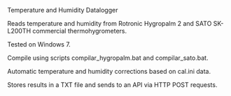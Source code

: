 Temperature and Humidity Datalogger

Reads temperature and humidity from Rotronic Hygropalm 2 and SATO SK-L200TH commercial thermohygrometers.

Tested on Windows 7.

Compile using scripts compilar_hygropalm.bat and compilar_sato.bat.

Automatic temperature and humidity corrections based on cal.ini data.

Stores results in a TXT file and sends to an API via HTTP POST requests.
